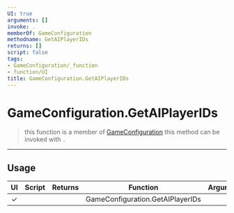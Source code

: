 ```yaml
---
UI: true
arguments: []
invoke: .
memberOf: GameConfiguration
methodname: GetAIPlayerIDs
returns: []
script: false
tags:
- GameConfiguration/_function
- function/UI
title: GameConfiguration.GetAIPlayerIDs
---
```

# GameConfiguration.GetAIPlayerIDs
> this function is a member of [GameConfiguration](civ-6/lua/GameConfiguration.md)
> this method can be invoked with `.`
-----
## Usage
|  UI | Script | Returns | Function | Arguments |
|:---:|:------:|-------:|:--------:|:---------|
|✓| ||GameConfiguration.GetAIPlayerIDs||
